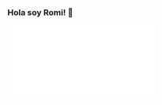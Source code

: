 ### Hola soy Romi! 👋
 ![me](file:///C:/Users/Pc/Downloads/Negro%20y%20Rojo%20Elegante%20y%20Profesional%20Simple%20Presentaci%C3%B3n.pdf)
<!--
**RominaOlivera/RominaOlivera** is a ✨ _special_ ✨ repository because its `README.md` (this file) appears on your GitHub profile.

Here are some ideas to get you started:

- 🔭 I’m currently working on ...
- 🌱 I’m currently learning ...
- 👯 I’m looking to collaborate on ...
- 🤔 I’m looking for help with ...
- 💬 Ask me about ...
- 📫 How to reach me: ...
- 😄 Pronouns: ...
- ⚡ Fun fact: ...
-->
